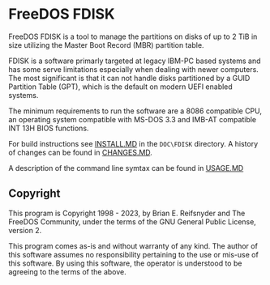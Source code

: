 # FreeDOS FDISK
FreeDOS FDISK is a tool to manage the partitions on disks of up to
2 TiB in size utilizing the Master Boot Record (MBR) partition table.

FDISK is a software primarly targeted at legacy IBM-PC based systems and
has some serve limitations especially when dealing with newer computers. The
most significant is that it can not handle disks partitioned by a
GUID Partition Table (GPT), which is the default on modern UEFI enabled
systems.

The minimum requirements to run the software are a 8086 compatible CPU, an
operating system compatible with MS-DOS 3.3 and IMB-AT compatible INT 13H BIOS
functions.

For build instructions see [INSTALL.MD](DOC/FDISK/INSTALL.md) in the
`DOC\FDISK` directory. A history of changes can be found in 
[CHANGES.MD](DOC/FDISK/CHANGES.md).

A description of the command line symtax can be found in
[USAGE.MD](DOC/FDISK/USAGE.md) 

## Copyright

This program is Copyright 1998 - 2023, by Brian E. Reifsnyder and The FreeDOS
Community, under the terms of the GNU General Public License, version 2.

This program comes as-is and without warranty of any kind.  The author of
this software assumes no responsibility pertaining to the use or mis-use of
this software.  By using this software, the operator is understood to be
agreeing to the terms of the above.
